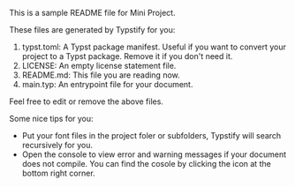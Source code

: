 
This is a sample README file for Mini Project.

These files are generated by Typstify for you:

1. typst.toml: A Typst package manifest. Useful if you want to convert your project to a Typst package. Remove it if you don't need it.
2. LICENSE: An empty license statement file.
3. README.md: This file you are reading now.
4. main.typ: An entrypoint file for your document.

Feel free to edit or remove the above files.

Some nice tips for you:

* Put your font files in the project foler or subfolders, Typstify will search recursively for you.
* Open the console to view error and warning messages if your document does not compile. You can find the cosole by clicking the icon at the bottom right corner.

